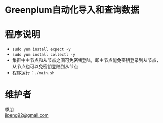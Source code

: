 # Greenplum自动化导入和查询数据

# 程序说明
* `sudo yum install expect -y`  
* `sudo yum install collectl -y`
* 集群中主节点和从节点之间可免密钥登陆，即主节点能免密钥登录到从节点，从节点也可以免密钥登陆到从节点
* 程序运行：`./main.sh`


# 维护者
季朋  
jipeng92@gmail.com
